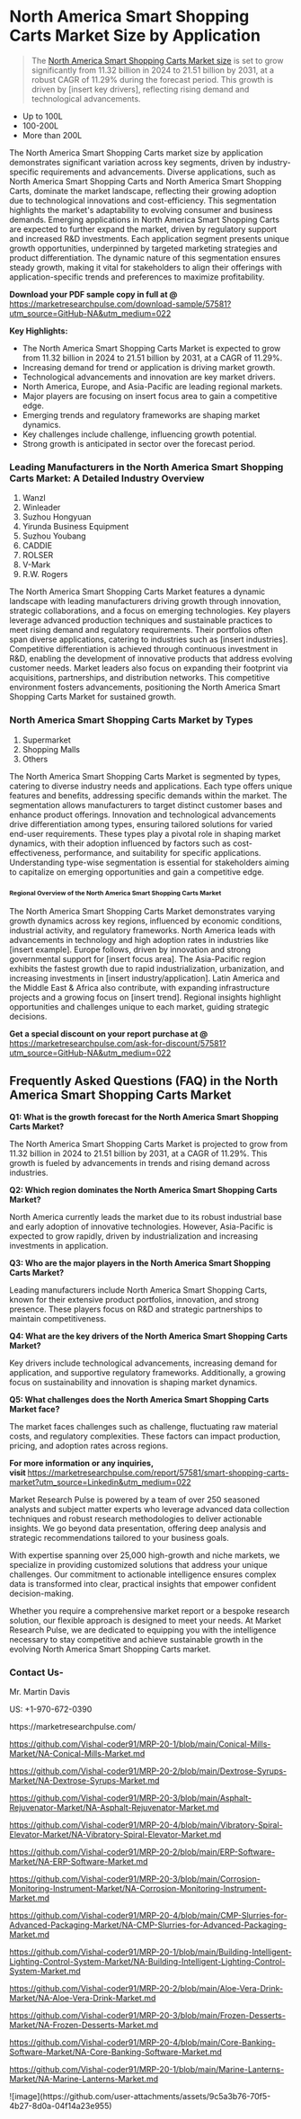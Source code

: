 <h1>North America Smart Shopping Carts Market&nbsp;Size by Application</h1><blockquote><p>The <a href="https://marketresearchpulse.com/download-sample/57581?utm_source=GitHub-NA&amp;utm_medium=022">North America Smart Shopping Carts Market size</a> is set to grow significantly from 11.32 billion in 2024 to 21.51 billion by 2031, at a robust CAGR of 11.29% during the forecast period. This growth is driven by [insert key drivers], reflecting rising demand and technological advancements.</p></blockquote><ul><li>Up to 100L <li> 100-200L <li> More than 200L</li></ul><p>The North America Smart Shopping Carts market size by application demonstrates significant variation across key segments, driven by industry-specific requirements and advancements. Diverse applications, such as North America Smart Shopping Carts and North America Smart Shopping Carts, dominate the market landscape, reflecting their growing adoption due to technological innovations and cost-efficiency. This segmentation highlights the market's adaptability to evolving consumer and business demands. Emerging applications in North America Smart Shopping Carts are expected to further expand the market, driven by regulatory support and increased R&D investments. Each application segment presents unique growth opportunities, underpinned by targeted marketing strategies and product differentiation. The dynamic nature of this segmentation ensures steady growth, making it vital for stakeholders to align their offerings with application-specific trends and preferences to maximize profitability.</p><p><strong>Download your PDF sample copy in full at @ </strong><a href="https://marketresearchpulse.com/download-sample/57581?utm_source=GitHub-NA&amp;utm_medium=022">https://marketresearchpulse.com/download-sample/57581?utm_source=GitHub-NA&amp;utm_medium=022</a></p><p><strong>Key Highlights: </strong></p><ul><li>The North America Smart Shopping Carts Market is expected to grow from 11.32 billion in 2024 to 21.51 billion by 2031, at a CAGR of 11.29%.</li><li>Increasing demand for trend or application is driving market growth.</li><li>Technological advancements and innovation are key market drivers.</li><li>North America, Europe, and Asia-Pacific are leading regional markets.</li><li>Major players are focusing on insert focus area to gain a competitive edge.</li><li>Emerging trends and regulatory frameworks are shaping market dynamics.</li><li>Key challenges include challenge, influencing growth potential.</li><li>Strong growth is anticipated in sector over the forecast period.</li></ul><h3>Leading Manufacturers in the North America Smart Shopping Carts Market: A Detailed Industry Overview</h3><ol><li>Wanzl</li><li>Winleader</li><li>Suzhou Hongyuan</li><li>Yirunda Business Equipment</li><li>Suzhou Youbang</li><li>CADDIE</li><li>ROLSER</li><li>V-Mark</li><li>R.W. Rogers</li></ol><div class="flex max-w-full flex-col flex-grow"><div class="min-h-8 text-message flex w-full flex-col items-end gap-2 whitespace-normal break-words [.text-message+&amp;]:mt-5" dir="auto" data-message-author-role="assistant" data-message-id="fd8432e4-4910-450d-b182-61b7bfb0a01f" data-message-model-slug="gpt-4o"><div class="flex w-full flex-col gap-1 empty:hidden first:pt-[3px]"><div class="markdown prose w-full break-words dark:prose-invert light"><p>The North America Smart Shopping Carts Market features a dynamic landscape with leading manufacturers driving growth through innovation, strategic collaborations, and a focus on emerging technologies. Key players leverage advanced production techniques and sustainable practices to meet rising demand and regulatory requirements. Their portfolios often span diverse applications, catering to industries such as [insert industries]. Competitive differentiation is achieved through continuous investment in R&amp;D, enabling the development of innovative products that address evolving customer needs. Market leaders also focus on expanding their footprint via acquisitions, partnerships, and distribution networks. This competitive environment fosters advancements, positioning the North America Smart Shopping Carts Market for sustained growth.</p></div></div></div></div><h3>North America Smart Shopping Carts Market by Types</h3><ol><li>Supermarket <li> Shopping Malls <li> Others</li></ol><div class="flex max-w-full flex-col flex-grow"><div class="min-h-8 text-message flex w-full flex-col items-end gap-2 whitespace-normal break-words [.text-message+&amp;]:mt-5" dir="auto" data-message-author-role="assistant" data-message-id="084470be-0bb7-4664-bddf-5156b4f41249" data-message-model-slug="gpt-4o-mini"><div class="flex w-full flex-col gap-1 empty:hidden first:pt-[3px]"><div class="markdown prose w-full break-words dark:prose-invert light"><p>The North America Smart Shopping Carts Market is segmented by types, catering to diverse industry needs and applications. Each type offers unique features and benefits, addressing specific demands within the market. The segmentation allows manufacturers to target distinct customer bases and enhance product offerings. Innovation and technological advancements drive differentiation among types, ensuring tailored solutions for varied end-user requirements. These types play a pivotal role in shaping market dynamics, with their adoption influenced by factors such as cost-effectiveness, performance, and suitability for specific applications. Understanding type-wise segmentation is essential for stakeholders aiming to capitalize on emerging opportunities and gain a competitive edge.</p></div></div></div></div><h3><span style="font-size: 11px;">Regional Overview of the North America Smart Shopping Carts Market</span></h3><div class="flex max-w-full flex-col flex-grow"><div class="min-h-8 text-message flex w-full flex-col items-end gap-2 whitespace-normal break-words [.text-message+&amp;]:mt-5" dir="auto" data-message-author-role="assistant" data-message-id="e9038762-ce64-4e30-91c9-9bd413514231" data-message-model-slug="gpt-4o-mini"><div class="flex w-full flex-col gap-1 empty:hidden first:pt-[3px]"><div class="markdown prose w-full break-words dark:prose-invert light"><p>The North America Smart Shopping Carts Market demonstrates varying growth dynamics across key regions, influenced by economic conditions, industrial activity, and regulatory frameworks. North America leads with advancements in technology and high adoption rates in industries like [insert example]. Europe follows, driven by innovation and strong governmental support for [insert focus area]. The Asia-Pacific region exhibits the fastest growth due to rapid industrialization, urbanization, and increasing investments in [insert industry/application]. Latin America and the Middle East &amp; Africa also contribute, with expanding infrastructure projects and a growing focus on [insert trend]. Regional insights highlight opportunities and challenges unique to each market, guiding strategic decisions.</p></div></div></div></div><p><strong>Get a special discount on your report purchase at @ </strong><a href="https://marketresearchpulse.com/ask-for-discount/57581?utm_source=GitHub-NA&amp;utm_medium=022">https://marketresearchpulse.com/ask-for-discount/57581?utm_source=GitHub-NA&amp;utm_medium=022</a></p><h2>Frequently Asked Questions (FAQ) in the North America Smart Shopping Carts Market</h2><p><strong>Q1: What is the growth forecast for the North America Smart Shopping Carts Market?</strong></p><p>The North America Smart Shopping Carts Market is projected to grow from 11.32 billion in 2024 to 21.51 billion by 2031, at a CAGR of 11.29%. This growth is fueled by advancements in trends and rising demand across industries.</p><p><strong>Q2: Which region dominates the North America Smart Shopping Carts Market?</strong></p><p>North America currently leads the market due to its robust industrial base and early adoption of innovative technologies. However, Asia-Pacific is expected to grow rapidly, driven by industrialization and increasing investments in application.</p><p><strong>Q3: Who are the major players in the North America Smart Shopping Carts Market?</strong></p><p>Leading manufacturers include North America Smart Shopping Carts, known for their extensive product portfolios, innovation, and strong presence. These players focus on R&amp;D and strategic partnerships to maintain competitiveness.</p><p><strong>Q4: What are the key drivers of the North America Smart Shopping Carts Market?</strong></p><p>Key drivers include technological advancements, increasing demand for application, and supportive regulatory frameworks. Additionally, a growing focus on sustainability and innovation is shaping market dynamics.</p><p><strong>Q5: What challenges does the North America Smart Shopping Carts Market face?</strong></p><p>The market faces challenges such as challenge, fluctuating raw material costs, and regulatory complexities. These factors can impact production, pricing, and adoption rates across regions.</p><p><strong>For more information or any inquiries, visit&nbsp;</strong><a href="https://marketresearchpulse.com/report/57581/smart-shopping-carts-market?utm_source=Linkedin&utm_medium=022">https://marketresearchpulse.com/report/57581/smart-shopping-carts-market?utm_source=Linkedin&utm_medium=022</a></p><p>Market Research Pulse is powered by a team of over 250 seasoned analysts and subject matter experts who leverage advanced data collection techniques and robust research methodologies to deliver actionable insights. We go beyond data presentation, offering deep analysis and strategic recommendations tailored to your business goals.</p><p>With expertise spanning over 25,000 high-growth and niche markets, we specialize in providing customized solutions that address your unique challenges. Our commitment to actionable intelligence ensures complex data is transformed into clear, practical insights that empower confident decision-making.</p><p>Whether you require a comprehensive market report or a bespoke research solution, our flexible approach is designed to meet your needs. At Market Research Pulse, we are dedicated to equipping you with the intelligence necessary to stay competitive and achieve sustainable growth in the evolving North America Smart Shopping Carts market.</p><h3><strong>Contact Us-</strong></h3><p>Mr. Martin Davis</p><p>US: +1-970-672-0390</p><p>https://marketresearchpulse.com/</p><p><a href="https://github.com/Vishal-coder91/MRP-20-1/blob/main/Conical-Mills-Market/NA-Conical-Mills-Market.md">https://github.com/Vishal-coder91/MRP-20-1/blob/main/Conical-Mills-Market/NA-Conical-Mills-Market.md</a></p><p><a href="https://github.com/Vishal-coder91/MRP-20-2/blob/main/Dextrose-Syrups-Market/NA-Dextrose-Syrups-Market.md">https://github.com/Vishal-coder91/MRP-20-2/blob/main/Dextrose-Syrups-Market/NA-Dextrose-Syrups-Market.md</a></p><p><a href="https://github.com/Vishal-coder91/MRP-20-3/blob/main/Asphalt-Rejuvenator-Market/NA-Asphalt-Rejuvenator-Market.md">https://github.com/Vishal-coder91/MRP-20-3/blob/main/Asphalt-Rejuvenator-Market/NA-Asphalt-Rejuvenator-Market.md</a></p><p><a href="https://github.com/Vishal-coder91/MRP-20-4/blob/main/Vibratory-Spiral-Elevator-Market/NA-Vibratory-Spiral-Elevator-Market.md">https://github.com/Vishal-coder91/MRP-20-4/blob/main/Vibratory-Spiral-Elevator-Market/NA-Vibratory-Spiral-Elevator-Market.md</a></p><p><a href="https://github.com/Vishal-coder91/MRP-20-2/blob/main/ERP-Software-Market/NA-ERP-Software-Market.md">https://github.com/Vishal-coder91/MRP-20-2/blob/main/ERP-Software-Market/NA-ERP-Software-Market.md</a></p><p><a href="https://github.com/Vishal-coder91/MRP-20-3/blob/main/Corrosion-Monitoring-Instrument-Market/NA-Corrosion-Monitoring-Instrument-Market.md">https://github.com/Vishal-coder91/MRP-20-3/blob/main/Corrosion-Monitoring-Instrument-Market/NA-Corrosion-Monitoring-Instrument-Market.md</a></p><p><a href="https://github.com/Vishal-coder91/MRP-20-4/blob/main/CMP-Slurries-for-Advanced-Packaging-Market/NA-CMP-Slurries-for-Advanced-Packaging-Market.md">https://github.com/Vishal-coder91/MRP-20-4/blob/main/CMP-Slurries-for-Advanced-Packaging-Market/NA-CMP-Slurries-for-Advanced-Packaging-Market.md</a></p><p><a href="https://github.com/Vishal-coder91/MRP-20-1/blob/main/Building-Intelligent-Lighting-Control-System-Market/NA-Building-Intelligent-Lighting-Control-System-Market.md">https://github.com/Vishal-coder91/MRP-20-1/blob/main/Building-Intelligent-Lighting-Control-System-Market/NA-Building-Intelligent-Lighting-Control-System-Market.md</a></p><p><a href="https://github.com/Vishal-coder91/MRP-20-2/blob/main/Aloe-Vera-Drink-Market/NA-Aloe-Vera-Drink-Market.md">https://github.com/Vishal-coder91/MRP-20-2/blob/main/Aloe-Vera-Drink-Market/NA-Aloe-Vera-Drink-Market.md</a></p><p><a href="https://github.com/Vishal-coder91/MRP-20-3/blob/main/Frozen-Desserts-Market/NA-Frozen-Desserts-Market.md">https://github.com/Vishal-coder91/MRP-20-3/blob/main/Frozen-Desserts-Market/NA-Frozen-Desserts-Market.md</a></p><p><a href="https://github.com/Vishal-coder91/MRP-20-4/blob/main/Core-Banking-Software-Market/NA-Core-Banking-Software-Market.md">https://github.com/Vishal-coder91/MRP-20-4/blob/main/Core-Banking-Software-Market/NA-Core-Banking-Software-Market.md</a></p><p><a href="https://github.com/Vishal-coder91/MRP-20-1/blob/main/Marine-Lanterns-Market/NA-Marine-Lanterns-Market.md">https://github.com/Vishal-coder91/MRP-20-1/blob/main/Marine-Lanterns-Market/NA-Marine-Lanterns-Market.md</a></p>
![image](https://github.com/user-attachments/assets/9c5a3b76-70f5-4b27-8d0a-04f14a23e955)
